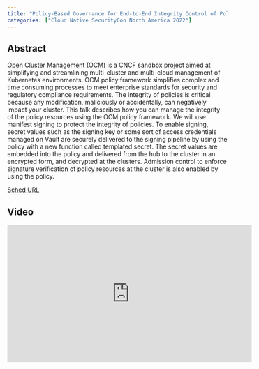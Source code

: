 ```yaml
---
title: "Policy-Based Governance for End-to-End Integrity Control of Policies - Yuji Watanabe, IBM Research & Jayashree Ramanathan, Red Hat"
categories: ["Cloud Native SecurityCon North America 2022"]
---
```


## Abstract

Open Cluster Management (OCM) is a CNCF sandbox project aimed at simplifying and streamlining multi-cluster and multi-cloud management of Kubernetes environments. OCM policy framework simplifies complex and time consuming processes to meet enterprise standards for security and regulatory compliance requirements. The integrity of policies is critical because any modification, maliciously or accidentally, can negatively impact your cluster. This talk describes how you can manage the integrity of the policy resources using the OCM policy framework. We will use manifest signing to protect the integrity of policies. To enable signing, secret values such as the signing key or some sort of access credentials managed on Vault are securely delivered to the signing pipeline by using the policy with a new function called templated secret. The secret values are embedded into the policy and delivered from the hub to the cluster in an encrypted form, and decrypted at the clusters. Admission control to enforce signature verification of policy resources at the cluster is also enabled by using the policy.

[Sched URL](https://cloudnativesecurityconna22.sched.com/event/d97529ca4e86ca918dac5ecac5ea6e60)

## Video

<iframe width='560' height='315' src='https://www.youtube.com/embed/1grSrQ2daxI' frameborder='0' allow='accelerometer; autoplay; encrypted-media; gyroscope; picture-in-picture' allowfullscreen></iframe>
